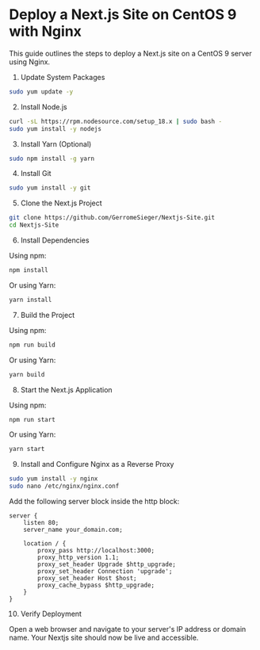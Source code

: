# Deploy a Next.js Site on CentOS 9 with Nginx

This guide outlines the steps to deploy a Next.js site on a CentOS 9 server using Nginx.

1. Update System Packages

```bash
sudo yum update -y
```

2. Install Node.js

```bash
curl -sL https://rpm.nodesource.com/setup_18.x | sudo bash -
sudo yum install -y nodejs 
```

3. Install Yarn (Optional)

```bash
sudo npm install -g yarn
```

4. Install Git

```bash
sudo yum install -y git
```

5. Clone the Next.js Project

```bash
git clone https://github.com/GerromeSieger/Nextjs-Site.git
cd Nextjs-Site
```

6. Install Dependencies

Using npm:

```bash
npm install
```

Or using Yarn:

```bash
yarn install
```

7. Build the Project

Using npm:

```bash
npm run build
```

Or using Yarn:

```bash
yarn build
```

8. Start the Next.js Application

Using npm:

```bash
npm run start
```

Or using Yarn:

```bash
yarn start
```

9. Install and Configure Nginx as a Reverse Proxy

```bash
sudo yum install -y nginx
sudo nano /etc/nginx/nginx.conf
```

Add the following server block inside the http block:

```nginx
server {
    listen 80;
    server_name your_domain.com;

    location / {
        proxy_pass http://localhost:3000;
        proxy_http_version 1.1;
        proxy_set_header Upgrade $http_upgrade;
        proxy_set_header Connection 'upgrade';
        proxy_set_header Host $host;
        proxy_cache_bypass $http_upgrade;
    }
}
```

10. Verify Deployment

Open a web browser and navigate to your server's IP address or domain name. Your Nextjs site should now be live and accessible.